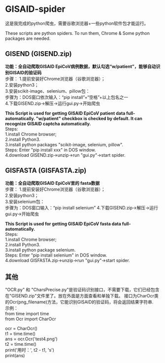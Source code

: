 # GISAID-spider
这是我完成的python爬虫，需要谷歌浏览器+一些python软件包才能运行。  
  
These scripts are python spiders. To run them, Chrome & Some python packages are needed.  

## GISEND (GISEND.zip)
**功能：全自动爬取GISAID EpiCoV病例数据，默认勾选“w/patient”，能够自动识别GISAID的验证码**  
步骤： 
1.提前安装好Chrome浏览器（谷歌浏览器）；  
2.安装python3；  
3.安装scikit-image、selenium、pillow包：  
步骤为：DOS窗口依次输入：“pip install”+“空格”+以上包名之一  
4.下载GISEND.zip->解压->运行gui.py->开始爬虫  
  
**This Script is used for getting GISAID EpiCoV patient data full-automatically. "w/patient" checkbox is checked by default. It can recognize GISAID captcha automatically.**  
Steps:   
1.install Chrome browser;  
2.install Python3.  
3.install python packages "scikit-image, selenium, pillow".  
Steps: Enter "pip install xxx" in DOS window.  
4.download GISEND.zip->unzip->run "gui.py"->start spider.  

## GISFASTA (GISFASTA.zip)
**功能：全自动爬取GISAID EpiCoV里的 fasta数据**  
步骤：
1.提前安装好Chrome浏览器（谷歌浏览器）；  
2.安装python3；  
3.安装selenium包：  
步骤为：DOS窗口输入：“pip install selenium” 
4.下载GISEND.zip->解压->运行gui.py->开始爬虫  
  
**This Script is used for getting GISAID EpiCoV fasta data full-automatically.**  
Steps:   
1.install Chrome browser;  
2.install Python3.  
3.install python package selenium.  
Steps: Enter "pip install selenium" in DOS window.  
4.download GISFASTA.zip->unzip->run "gui.py"->start spider.  

## 其他
"OCR.py" 和 "CharsPrecise.py"是验证码识别接口，不需要下载，它们已经包含在"GISEND.zip"文件里了。放在外面是方面查看和单独下载。 
接口为CharOcr类的Ocr(png_filename)方法，它能识别GISAID的验证码，将会返回结果字符串.  
示例：  
from time import time  
from Ocr import CharOcr  
  
ocr = CharOcr()  
t1 = time.time()  
ans = ocr.Ocr('test4.png')  
t2 = time.time()  
print('用时：', t2 - t1, 's')  
print(ans)  


